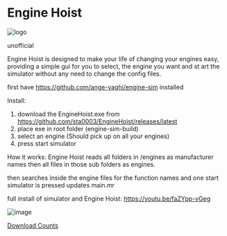 # Engine Hoist
![logo](https://user-images.githubusercontent.com/65334355/187918447-ddb972a6-ce34-4173-994f-a3c7f5ca97d8.png)

unofficial

Engine Hoist is designed to make your life of changing your engines easy, providing a simple gui for you to select,
the engine you want and st art the simulator without any need to change the config files.

first have https://github.com/ange-yaghi/engine-sim installed

Install:
1. download the EngineHoist.exe from https://github.com/sta0003/EngineHoist/releases/latest
2. place exe in root folder (engine-sim-build)
3. select an engine (Should pick up on all your engines)
4. press start simulator



How it works:
Engine Hoist reads all folders in /engines as manufacturer names then all files in those sub folders as engines.

then searches inside the engine files for the function names and one start simulator is pressed updates main.mr



full install of simulator and Engine Hoist:
https://youtu.be/faZYpp-vGeg

<!-- ![image](https://user-images.githubusercontent.com/65334355/187917960-553c4921-2938-4c5a-bc3d-3843af9a0a54.png) -->
![image](https://user-images.githubusercontent.com/65334355/198883475-68558dd0-acf8-4529-acff-57ca799b95c8.png)


[Download Counts](https://tooomm.github.io/github-release-stats/?username=sta0003&repository=EngineHoist "Release Stats")
